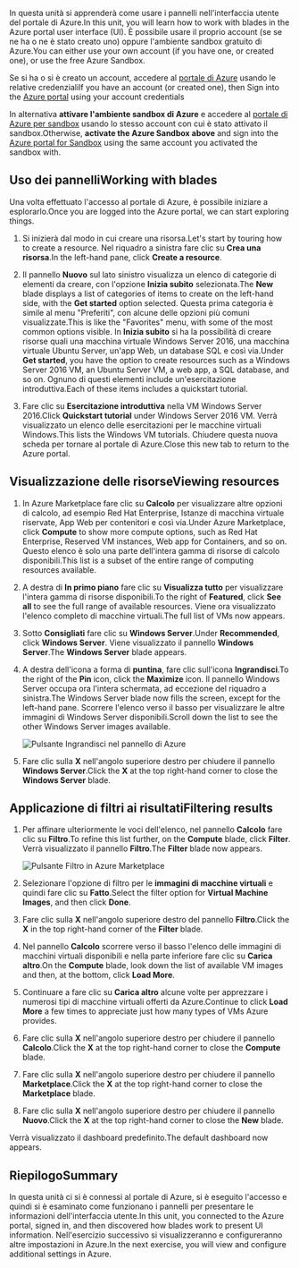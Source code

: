 <span data-ttu-id="7980f-101">In questa unità si apprenderà come usare i pannelli nell'interfaccia utente del portale di Azure.</span><span class="sxs-lookup"><span data-stu-id="7980f-101">In this unit, you will learn how to work with blades in the Azure portal user interface (UI).</span></span> <span data-ttu-id="7980f-102">È possibile usare il proprio account (se se ne ha o ne è stato creato uno) oppure l'ambiente sandbox gratuito di Azure.</span><span class="sxs-lookup"><span data-stu-id="7980f-102">You can either use your own account (if you have one, or created one), or use the free Azure Sandbox.</span></span>

<span data-ttu-id="7980f-103">Se si ha o si è creato un account, accedere al [portale di Azure](https://portal.azure.com?azure-portal=true) usando le relative credenziali</span><span class="sxs-lookup"><span data-stu-id="7980f-103">If you have an account (or created one), then Sign into the [Azure portal](https://portal.azure.com?azure-portal=true) using your account credentials</span></span>

<span data-ttu-id="7980f-104">In alternativa **attivare l'ambiente sandbox di Azure** e accedere al [portale di Azure per sandbox](https://portal.azure.com/triplecrownlabs.onmicrosoft.com?azure-portal=true) usando lo stesso account con cui è stato attivato il sandbox.</span><span class="sxs-lookup"><span data-stu-id="7980f-104">Otherwise, **activate the Azure Sandbox above** and sign into the [Azure portal for Sandbox](https://portal.azure.com/triplecrownlabs.onmicrosoft.com?azure-portal=true) using the same account you activated the sandbox with.</span></span>

## <a name="working-with-blades"></a><span data-ttu-id="7980f-105">Uso dei pannelli</span><span class="sxs-lookup"><span data-stu-id="7980f-105">Working with blades</span></span>

<span data-ttu-id="7980f-106">Una volta effettuato l'accesso al portale di Azure, è possibile iniziare a esplorarlo.</span><span class="sxs-lookup"><span data-stu-id="7980f-106">Once you are logged into the Azure portal, we can start exploring things.</span></span>

1. <span data-ttu-id="7980f-107">Si inizierà dal modo in cui creare una risorsa.</span><span class="sxs-lookup"><span data-stu-id="7980f-107">Let's start by touring how to create a resource.</span></span> <span data-ttu-id="7980f-108">Nel riquadro a sinistra fare clic su **Crea una risorsa**.</span><span class="sxs-lookup"><span data-stu-id="7980f-108">In the left-hand pane, click **Create a resource**.</span></span>

1. <span data-ttu-id="7980f-109">Il pannello **Nuovo** sul lato sinistro visualizza un elenco di categorie di elementi da creare, con l'opzione **Inizia subito** selezionata.</span><span class="sxs-lookup"><span data-stu-id="7980f-109">The **New** blade displays a list of categories of items to create on the left-hand side, with the **Get started** option selected.</span></span> <span data-ttu-id="7980f-110">Questa prima categoria è simile al menu "Preferiti", con alcune delle opzioni più comuni visualizzate.</span><span class="sxs-lookup"><span data-stu-id="7980f-110">This is like the "Favorites" menu, with some of the most common options visible.</span></span> <span data-ttu-id="7980f-111">In **Inizia subito** si ha la possibilità di creare risorse quali una macchina virtuale Windows Server 2016, una macchina virtuale Ubuntu Server, un'app Web, un database SQL e così via.</span><span class="sxs-lookup"><span data-stu-id="7980f-111">Under **Get started**, you have the option to create resources such as a Windows Server 2016 VM, an Ubuntu Server VM, a web app, a SQL database, and so on.</span></span> <span data-ttu-id="7980f-112">Ognuno di questi elementi include un'esercitazione introduttiva.</span><span class="sxs-lookup"><span data-stu-id="7980f-112">Each of these items includes a quickstart tutorial.</span></span>

1. <span data-ttu-id="7980f-113">Fare clic su **Esercitazione introduttiva** nella VM Windows Server 2016.</span><span class="sxs-lookup"><span data-stu-id="7980f-113">Click **Quickstart tutorial** under Windows Server 2016 VM.</span></span> <span data-ttu-id="7980f-114">Verrà visualizzato un elenco delle esercitazioni per le macchine virtuali Windows.</span><span class="sxs-lookup"><span data-stu-id="7980f-114">This lists the Windows VM tutorials.</span></span> <span data-ttu-id="7980f-115">Chiudere questa nuova scheda per tornare al portale di Azure.</span><span class="sxs-lookup"><span data-stu-id="7980f-115">Close this new tab to return to the Azure portal.</span></span>

## <a name="viewing-resources"></a><span data-ttu-id="7980f-116">Visualizzazione delle risorse</span><span class="sxs-lookup"><span data-stu-id="7980f-116">Viewing resources</span></span>

1. <span data-ttu-id="7980f-117">In Azure Marketplace fare clic su **Calcolo** per visualizzare altre opzioni di calcolo, ad esempio Red Hat Enterprise, Istanze di macchina virtuale riservate, App Web per contenitori e così via.</span><span class="sxs-lookup"><span data-stu-id="7980f-117">Under Azure Marketplace, click **Compute** to show more compute options, such as Red Hat Enterprise, Reserved VM instances, Web app for Containers, and so on.</span></span> <span data-ttu-id="7980f-118">Questo elenco è solo una parte dell'intera gamma di risorse di calcolo disponibili.</span><span class="sxs-lookup"><span data-stu-id="7980f-118">This list is a subset of the entire range of computing resources available.</span></span>

2. <span data-ttu-id="7980f-119">A destra di **In primo piano** fare clic su **Visualizza tutto** per visualizzare l'intera gamma di risorse disponibili.</span><span class="sxs-lookup"><span data-stu-id="7980f-119">To the right of **Featured**, click **See all** to see the full range of available resources.</span></span> <span data-ttu-id="7980f-120">Viene ora visualizzato l'elenco completo di macchine virtuali.</span><span class="sxs-lookup"><span data-stu-id="7980f-120">The full list of VMs now appears.</span></span>

3. <span data-ttu-id="7980f-121">Sotto **Consigliati** fare clic su **Windows Server**.</span><span class="sxs-lookup"><span data-stu-id="7980f-121">Under **Recommended**, click **Windows Server**.</span></span> <span data-ttu-id="7980f-122">Viene visualizzato il pannello **Windows Server**.</span><span class="sxs-lookup"><span data-stu-id="7980f-122">The **Windows Server** blade appears.</span></span>

4. <span data-ttu-id="7980f-123">A destra dell'icona a forma di **puntina**, fare clic sull'icona **Ingrandisci**.</span><span class="sxs-lookup"><span data-stu-id="7980f-123">To the right of the **Pin** icon, click the **Maximize** icon.</span></span> <span data-ttu-id="7980f-124">Il pannello Windows Server occupa ora l'intera schermata, ad eccezione del riquadro a sinistra.</span><span class="sxs-lookup"><span data-stu-id="7980f-124">The Windows Server blade now fills the screen, except for the left-hand pane.</span></span> <span data-ttu-id="7980f-125">Scorrere l'elenco verso il basso per visualizzare le altre immagini di Windows Server disponibili.</span><span class="sxs-lookup"><span data-stu-id="7980f-125">Scroll down the list to see the other Windows Server images available.</span></span>

    ![Pulsante Ingrandisci nel pannello di Azure](../media/6-maximize-button.png)

5. <span data-ttu-id="7980f-127">Fare clic sulla **X** nell'angolo superiore destro per chiudere il pannello **Windows Server**.</span><span class="sxs-lookup"><span data-stu-id="7980f-127">Click the **X** at the top right-hand corner to close the **Windows Server** blade.</span></span>

## <a name="filtering-results"></a><span data-ttu-id="7980f-128">Applicazione di filtri ai risultati</span><span class="sxs-lookup"><span data-stu-id="7980f-128">Filtering results</span></span>

1. <span data-ttu-id="7980f-129">Per affinare ulteriormente le voci dell'elenco, nel pannello **Calcolo** fare clic su **Filtro**.</span><span class="sxs-lookup"><span data-stu-id="7980f-129">To refine this list further, on the **Compute** blade, click **Filter**.</span></span> <span data-ttu-id="7980f-130">Verrà visualizzato il pannello **Filtro**.</span><span class="sxs-lookup"><span data-stu-id="7980f-130">The **Filter** blade now appears.</span></span>

    ![Pulsante Filtro in Azure Marketplace](../media/6-filter.png)

2. <span data-ttu-id="7980f-132">Selezionare l'opzione di filtro per le **immagini di macchine virtuali** e quindi fare clic su **Fatto**.</span><span class="sxs-lookup"><span data-stu-id="7980f-132">Select the filter option for **Virtual Machine Images**, and then click **Done**.</span></span>

3. <span data-ttu-id="7980f-133">Fare clic sulla **X** nell'angolo superiore destro del pannello **Filtro**.</span><span class="sxs-lookup"><span data-stu-id="7980f-133">Click the **X** in the top right-hand corner of the **Filter** blade.</span></span>

1. <span data-ttu-id="7980f-134">Nel pannello **Calcolo** scorrere verso il basso l'elenco delle immagini di macchini virtuali disponibili e nella parte inferiore fare clic su **Carica altro**.</span><span class="sxs-lookup"><span data-stu-id="7980f-134">On the **Compute** blade, look down the list of available VM images and then, at the bottom, click **Load More**.</span></span>

1. <span data-ttu-id="7980f-135">Continuare a fare clic su **Carica altro** alcune volte per apprezzare i numerosi tipi di macchine virtuali offerti da Azure.</span><span class="sxs-lookup"><span data-stu-id="7980f-135">Continue to click **Load More** a few times to appreciate just how many types of VMs Azure provides.</span></span>

1. <span data-ttu-id="7980f-136">Fare clic sulla **X** nell'angolo superiore destro per chiudere il pannello **Calcolo**.</span><span class="sxs-lookup"><span data-stu-id="7980f-136">Click the **X** at the top right-hand corner to close the **Compute** blade.</span></span>

1. <span data-ttu-id="7980f-137">Fare clic sulla **X** nell'angolo superiore destro per chiudere il pannello **Marketplace**.</span><span class="sxs-lookup"><span data-stu-id="7980f-137">Click the **X** at the top right-hand corner to close the **Marketplace** blade.</span></span>

1. <span data-ttu-id="7980f-138">Fare clic sulla **X** nell'angolo superiore destro per chiudere il pannello **Nuovo**.</span><span class="sxs-lookup"><span data-stu-id="7980f-138">Click the **X** at the top right-hand corner to close the **New** blade.</span></span>

<span data-ttu-id="7980f-139">Verrà visualizzato il dashboard predefinito.</span><span class="sxs-lookup"><span data-stu-id="7980f-139">The default dashboard now appears.</span></span>

## <a name="summary"></a><span data-ttu-id="7980f-140">Riepilogo</span><span class="sxs-lookup"><span data-stu-id="7980f-140">Summary</span></span>

<span data-ttu-id="7980f-141">In questa unità ci si è connessi al portale di Azure, si è eseguito l'accesso e quindi si è esaminato come funzionano i pannelli per presentare le informazioni dell'interfaccia utente.</span><span class="sxs-lookup"><span data-stu-id="7980f-141">In this unit, you connected to the Azure portal, signed in, and then discovered how blades work to present UI information.</span></span> <span data-ttu-id="7980f-142">Nell'esercizio successivo si visualizzeranno e configureranno altre impostazioni in Azure.</span><span class="sxs-lookup"><span data-stu-id="7980f-142">In the next exercise, you will view and configure additional settings in Azure.</span></span>
